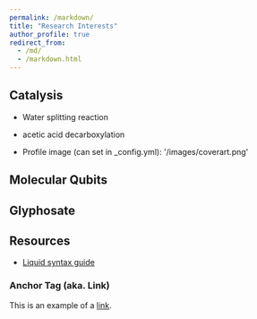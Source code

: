 ```yaml
---
permalink: /markdown/
title: "Research Interests"
author_profile: true
redirect_from: 
  - /md/
  - /markdown.html
---
```


## Catalysis

* Water splitting reaction
* acetic acid decarboxylation

* Profile image (can set in _config.yml): '/images/coverart.png'

## Molecular Qubits



## Glyphosate






## Resources
 * [Liquid syntax guide](https://shopify.github.io/liquid/tags/control-flow/)









### Anchor Tag (aka. Link)

This is an example of a [link](http://github.com "Github").


